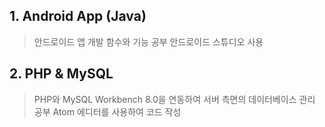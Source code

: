 ## 1. Android App (Java)
> 안드로이드 앱 개발 함수와 기능 공부 
> 안드로이드 스튜디오 사용
## 2. PHP & MySQL
> PHP와 MySQL Workbench 8.0을 연동하여 서버 측면의 데이터베이스 관리 공부
> Atom 에디터를 사용하여 코드 작성


